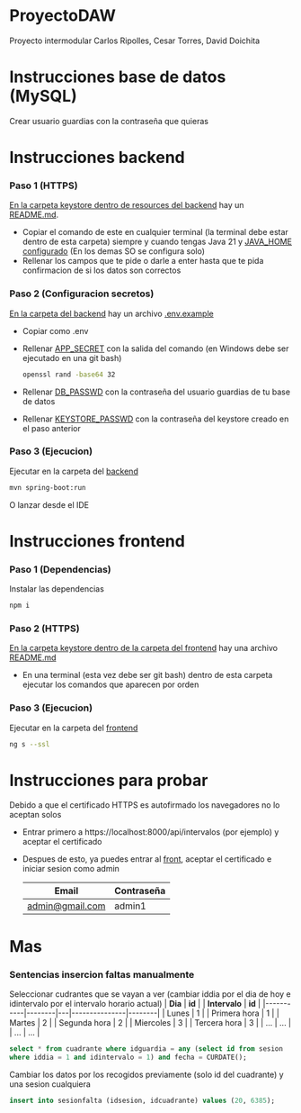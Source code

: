 # ProyectoDAW

Proyecto intermodular Carlos Ripolles, Cesar Torres, David Doichita

# Instrucciones base de datos (MySQL)
Crear usuario guardias con la contraseña que quieras

# Instrucciones backend
### Paso 1 (HTTPS)
[En la carpeta keystore dentro de resources del backend](https://github.com/daviddoichita/ProyectoDAW-DavidD-Cesar-Carlos/tree/db7eef58202ae2ce5a6bc2257b56e678516f450e/back/server-guardias/src/main/resources/keystore) hay un [README.md](https://github.com/daviddoichita/ProyectoDAW-DavidD-Cesar-Carlos/blob/db7eef58202ae2ce5a6bc2257b56e678516f450e/back/server-guardias/src/main/resources/keystore/README.md).
- Copiar el comando de este en cualquier terminal (la terminal debe estar dentro de esta carpeta) siempre y cuando tengas Java 21 y [JAVA_HOME configurado](https://www.google.com/search?q=JAVA_HOME+windows&sca_esv=ec9709b1ed79343c&sxsrf=AHTn8zpXYf8ll94jH4qTWr0vWQM5DTfr2g%3A1743875191677&ei=d2zxZ_CDKdTaxc8PxP6jwAI&ved=0ahUKEwiwm9SqucGMAxVUbfEDHUT_CCgQ4dUDCBA&uact=5&oq=JAVA_HOME+windows&gs_lp=Egxnd3Mtd2l6LXNlcnAiEUpBVkFfSE9NRSB3aW5kb3dzMgoQABiABBhDGIoFMgUQABiABDIIEAAYgAQYywEyCBAAGBYYChgeMgYQABgWGB4yBhAAGBYYHjIGEAAYFhgeMgYQABgWGB4yBhAAGBYYHjIGEAAYFhgeSNQcUNMIWOAbcAN4AZABAJgBaKABkQyqAQQxMy40uAEDyAEA-AEBmAIUoALuDMICChAAGLADGNYEGEfCAg4QLhiABBixAxiDARiKBcICCxAuGIAEGNEDGMcBwgIFEC4YgATCAgoQLhiABBhDGIoFwgIQEAAYgAQYsQMYQxiDARiKBcICCxAAGIAEGLEDGIMBwgIKEAAYgAQYFBiHApgDAIgGAZAGCJIHBDE1LjWgB96UAbIHBDEyLjW4B-EM&sclient=gws-wiz-serp) (En los demas SO se configura solo)
- Rellenar los campos que te pide o darle a enter hasta que te pida confirmacion de si los datos son correctos

### Paso 2 (Configuracion secretos)
[En la carpeta del backend](https://github.com/daviddoichita/ProyectoDAW-DavidD-Cesar-Carlos/tree/db7eef58202ae2ce5a6bc2257b56e678516f450e/back/server-guardias) hay un archivo [.env.example](https://github.com/daviddoichita/ProyectoDAW-DavidD-Cesar-Carlos/blob/db7eef58202ae2ce5a6bc2257b56e678516f450e/back/server-guardias/.env.example)
- Copiar como .env
- Rellenar [APP_SECRET](https://github.com/daviddoichita/ProyectoDAW-DavidD-Cesar-Carlos/blob/db7eef58202ae2ce5a6bc2257b56e678516f450e/back/server-guardias/.env.example#L1) con la salida del comando (en Windows debe ser ejecutado en una git bash)

  ```bash
  openssl rand -base64 32
  ```
  
- Rellenar [DB_PASSWD](https://github.com/daviddoichita/ProyectoDAW-DavidD-Cesar-Carlos/blob/db7eef58202ae2ce5a6bc2257b56e678516f450e/back/server-guardias/.env.example#L2) con la contraseña del usuario guardias de tu base de datos
- Rellenar [KEYSTORE_PASSWD](https://github.com/daviddoichita/ProyectoDAW-DavidD-Cesar-Carlos/blob/db7eef58202ae2ce5a6bc2257b56e678516f450e/back/server-guardias/.env.example#L3C1-L3C16) con la contraseña del keystore creado en el paso anterior

### Paso 3 (Ejecucion)
Ejecutar en la carpeta del [backend](https://github.com/daviddoichita/ProyectoDAW-DavidD-Cesar-Carlos/tree/db7eef58202ae2ce5a6bc2257b56e678516f450e/back/server-guardias)

```bash
mvn spring-boot:run
```
O lanzar desde el IDE

# Instrucciones frontend
### Paso 1 (Dependencias)
Instalar las dependencias
```bash
npm i
```

### Paso 2 (HTTPS)
[En la carpeta keystore dentro de la carpeta del frontend](https://github.com/daviddoichita/ProyectoDAW-DavidD-Cesar-Carlos/tree/db7eef58202ae2ce5a6bc2257b56e678516f450e/front/guardias-web/keystore) hay una archivo [README.md](https://github.com/daviddoichita/ProyectoDAW-DavidD-Cesar-Carlos/blob/db7eef58202ae2ce5a6bc2257b56e678516f450e/front/guardias-web/keystore/README.md)
- En una terminal (esta vez debe ser git bash) dentro de esta carpeta ejecutar los comandos que aparecen por orden

### Paso 3 (Ejecucion)
Ejecutar en la carpeta del [frontend](https://github.com/daviddoichita/ProyectoDAW-DavidD-Cesar-Carlos/tree/db7eef58202ae2ce5a6bc2257b56e678516f450e/front/guardias-web)
```bash
ng s --ssl
```
# Instrucciones para probar
Debido a que el certificado HTTPS es autofirmado los navegadores no lo aceptan solos
- Entrar primero a https://localhost:8000/api/intervalos (por ejemplo) y aceptar el certificado
- Despues de esto, ya puedes entrar al [front](https://localhost:4200/), aceptar el certificado e iniciar sesion como admin
  
  | **Email**           | **Contraseña** |
  | --------------------|----------------|
  | admin@gmail.com     | admin1         |

# Mas
### Sentencias insercion faltas manualmente

Seleccionar cudrantes que se vayan a ver (cambiar iddia por el dia de hoy e idintervalo por el intervalo horario actual)
| **Dia**   | **id** |   | **Intervalo** | **id** |
|-----------|--------|---|---------------|--------|
| Lunes     | 1      |   | Primera hora  | 1      |
| Martes    | 2      |   | Segunda hora  | 2      |
| Miercoles | 3      |   | Tercera hora  | 3      |
| ...       | ...    |   | ...           | ...    |
```sql
select * from cuadrante where idguardia = any (select id from sesion
where iddia = 1 and idintervalo = 1) and fecha = CURDATE();
```
Cambiar los datos por los recogidos previamente (solo id del cuadrante) y una sesion cualquiera
```sql
insert into sesionfalta (idsesion, idcuadrante) values (20, 6385);
```
